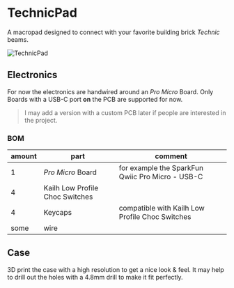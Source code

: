# TechnicPad
A macropad designed to connect with your favorite building brick _Technic_ beams.

![TechnicPad](https://i.imgur.com/LPD0KSL.jpg)

## Electronics
For now the electronics are handwired around an _Pro Micro_ Board.
Only Boards with a USB-C port __on__ the PCB are supported for now.

>  I may add a version with a custom PCB later if people are interested in the project.

### BOM

| amount | part | comment |
|--------|------|---------|
| 1      | _Pro Micro_ Board | for example the SparkFun Qwiic Pro Micro - USB-C |
| 4      | Kailh Low Profile Choc Switches ||
| 4      | Keycaps | compatible with Kailh Low Profile Choc Switches |
| some   | wire | |

## Case

3D print the case with a high resolution to get a nice look & feel.
It may help to drill out the holes with a 4.8mm drill to make it fit perfectly.
